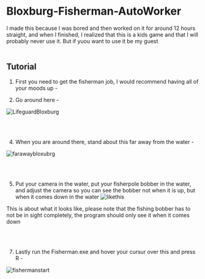 # Bloxburg-Fisherman-AutoWorker
I made this because I was bored and then worked on it for around 12 hours straight, and when I finished, I realized that this is a kids game and that I will probably never use it. But if yuou want to use it be my guest
<br> <br>

## Tutorial

1. First you need to get the fisherman job, I would recommend having all of your moods up -

2. Go around here -
   
![LifeguardBloxburg](https://github.com/amnotbr/Bloxburg-Fisherman-AutoWorker/assets/98244081/cf65a486-71e0-43a6-8a7b-85977ddbf337)

<br> <br>

4. When you are around there, stand about this far away from the water -
   
![farawaybloxubrg](https://github.com/amnotbr/Bloxburg-Fisherman-AutoWorker/assets/98244081/82f20d5d-f919-45de-986b-3d570b7eb905)


<br> <br>

5. Put your camera in the water, put your fisherpole bobber in the water, and adjust the camera so you can see the bobber not when it is up, but when it comes down in the water
![likethis](https://github.com/amnotbr/Bloxburg-Fisherman-AutoWorker/assets/98244081/e717d7f2-cab8-4081-a3f0-1a243008e439)

This is about what it looks like, please note that the fishing bobber has to not be in sight completely, the program should only see it when it comes down


<br> <br>

7. Lastly run the Fisherman.exe and hover your cursur over this and press R -
   
![fishermanstart](https://github.com/amnotbr/Bloxburg-Fisherman-AutoWorker/assets/98244081/3c61e6b6-f47c-4471-95eb-d7f8484a5838)

